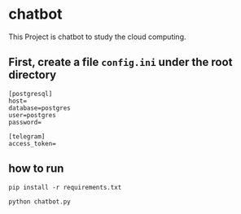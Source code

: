 # chatbot
This Project is chatbot to study the cloud computing.

## First, create a file `config.ini` under the root directory
```
[postgresql]
host=
database=postgres
user=postgres
password=

[telegram]
access_token=
``` 

## how to run
```
pip install -r requirements.txt

python chatbot.py
```
